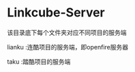 Linkcube-Server
===============
该目录底下每个文件夹对应不同项目的服务端

lianku :连酷项目的服务端，即openfire服务器

taku   :踏酷项目的服务端

